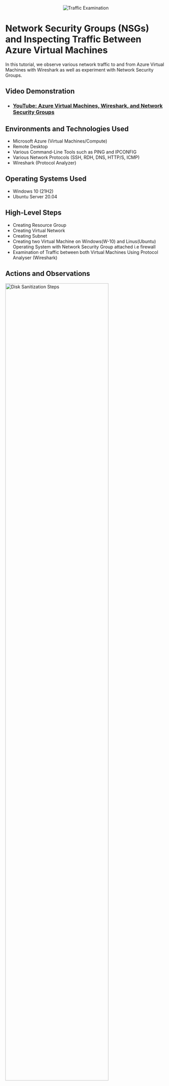<p align="center">
<img src="https://i.imgur.com/Ua7udoS.png" alt="Traffic Examination"/>
</p>

<h1>Network Security Groups (NSGs) and Inspecting Traffic Between Azure Virtual Machines</h1>
In this tutorial, we observe various network traffic to and from Azure Virtual Machines with Wireshark as well as experiment with Network Security Groups. <br />


<h2>Video Demonstration</h2>

- ### [YouTube: Azure Virtual Machines, Wireshark, and Network Security Groups](https://www.youtube.com)

<h2>Environments and Technologies Used</h2>

- Microsoft Azure (Virtual Machines/Compute)
- Remote Desktop
- Various Command-Line Tools such as PING and IPCONFIG
- Various Network Protocols (SSH, RDH, DNS, HTTP/S, ICMP)
- Wireshark (Protocol Analyzer)

<h2>Operating Systems Used</h2>

- Windows 10 (21H2)
- Ubuntu Server 20.04

<h2>High-Level Steps</h2>

- Creating Resource Group
- Creating Virtual Network
- Creating Subnet
- Creating two Virtual Machine on Windows(W-10) and Linus(Ubuntu) Operating System with Network Security Group attached i.e firewall
- Examination of Traffic between both Virtual Machines Using Protocol Analyser (Wireshark)

<h2>Actions and Observations</h2>

<p>
<img src="https://i.imgur.com/yTmMG7q.png" height="80%" width="80%" alt="Disk Sanitization Steps"/>
</p>
<p>
A resource group named RG-LAB was created using UK South as its location as shown above. The next step involves creating VM1, this is because in azure when a virtual machine is created then, virtual network and subnet wiould be created automatically.
</p>
<br />

<p>
<img src="https://i.imgur.com/BVCgvaq.png" height="80%" width="80%" alt="Disk Sanitization Steps"/>
<img src="https://i.imgur.com/0kXjAOg.png" height="80%" width="80%" alt="Disk Sanitization Steps"/>
</p>
<p>
The above figure shows the steps used in creating VM1 notably, when creating VM1, it is advisable to have all the virtual network on one region. Meaning, if UK South is to be selected in VM1 UK South should also be selected when creating VM2. Also, the second figure shows how virtual network and subnet were created automatically when a virtual machine was created as well as public IP addresses. The subnet address(private IP) shown on image2 would be used in commmunicating between both VM1 nad VM2. While the public IP address is for communication between VM1 and general public.
</p>
<br />

<p>
<img src="https://i.imgur.com/RGvp0Dl.png" height="80%" width="80%" alt="Disk Sanitization Steps"/>
</p>
<p>
Several resources were created after complete deployment of VM1 as shown above. Resources such as virtual network, public IP, Network Security Group(FIREWALL), and NIC i.e Network Interface Card which is used as an adaptor that is stationed in the cloud were all created on VM1 automatically.
</p>
<br />

<p>
<img src="https://i.imgur.com/DcAXddx.png" height="80%" width="80%" alt="Disk Sanitization Steps"/>
</p>
<p>
VM2 above follows same pattern as VM1 except that VM2 uses linus computer Ubuntu to be precise, the virtual network of both VM1 and VM2 were same as well as subnet.
</p>
<br />

<p>
<img src="https://i.imgur.com/RSBCuO6.png" height="80%" width="80%" alt="Disk Sanitization Steps"/>
</p>
<p>
Both VM1 and VM2 has been successfully created and deployed. A network watcher resource was then used to display network topology for both virtual machines as shown above. However, in some cases an error may occur displaying no network watcher found. In such case, the network watcher resource must then be moved into the virtual machine resource group that was created.
</p>
<br />

<p>
<img src="https://i.imgur.com/8vrEquX.png" height="80%" width="80%" alt="Disk Sanitization Steps"/>
<img src="https://i.imgur.com/6ySZBv3.png" height="80%" width="80%" alt="Disk Sanitization Steps"/>
</p>
<p>
The above figure shows what has been created. This includes two VMs with network security and public IP on both VM which was then attached to two seperate cloud adaptor (NIC). Both adaptors where jointly attached to a subnet and the subnet was then attached to a virtual network.
</p>
<br />

<p>
<img src="https://i.imgur.com/Vz6qAQh.png" height="80%" width="80%" alt="Disk Sanitization Steps"/>
<img src="https://i.imgur.com/gGn2QYK.png" height="80%" width="80%" alt="Disk Sanitization Steps"/>
</p>
<p>
The final stage of this lab is observing traffic between both VMs using a protocol analyser such as 'wireshark'. Also, several commands line tools such as ping and ipconfig were used to send traffic between VM1 and VM2 (Using both private IP address 10.0.0.4 and 10.0.0.5 respectively). First, wireshark was downloaded on VM1 then the ethernet adapter was clicked along with the blue start icon at the far left end tab. This then start capturing packets and receiving live traffic on VM1 as shown above. In other to filter the above traffic on VM1 network from spamming an internet protocol called ICMP (Internet Control Messaging Protocol) was then used.
</p>
<br />

<p>
<img src="https://i.imgur.com/sz2Xsfs.png" height="80%" width="80%" alt="Disk Sanitization Steps"/>
<img src="https://i.imgur.com/b1MlIIX.png" height="80%" width="80%" alt="Disk Sanitization Steps"/>
</p>
<p>
From the above figure, ICMP was used to help filttered the traffic. As soon as ICMP was used, the spamming stopped as shown above. Notably, ICMP is a protocol used in pinging users. PING is a command line control that is used to test connectivity of host on same network using its private IP address. Meaning, to test the connectivity of VM2 on VM1 virtual network (NOTE: Both vm1 and vm2 are on same network), the private IP address of VM2 was used as shown using the following command such as PING 10.0.0.5
</p>
<br />

<p>
<img src="https://i.imgur.com/rPvtCVv.png" height="80%" width="80%" alt="Disk Sanitization Steps"/>
</p>
<p>
Using powershell on VM1 as shown above, VM1 pings VM2 using its private IP address, which then established communication between both VMs. From the result above, 4 packets was sent from VM2 to VM1 after the pinging and 4 packets was received by VM1 with 0 loss. ALso, in analysing the wireshaerk result after pinging, the results shows the source (10.0.0.4) and destination (10.0.0.5) as well as the protocol used (ICMP) by VM1 to send a reuest to VM1. Then, line2 shows VM2 response using its privatea IP as shown above this process then repeat itself four times making the number of packets sent = 4.
</p>
<br />

<p>
<img src="https://i.imgur.com/oKYcIOW.png" height="80%" width="80%" alt="Disk Sanitization Steps"/>
</p>
<p>
The figure above shows how a perpetual ping was innitiated from VM1 to VM2 meaning, a non stop pinging using ICMP protocol.
</p>
<br />

<p>
<img src="https://i.imgur.com/KL4f47l.png" height="80%" width="80%" alt="Disk Sanitization Steps"/>
<img src="https://i.imgur.com/Vi2NFAz.png" height="80%" width="80%" alt="Disk Sanitization Steps"/>
</p>
<p>
ICMP protocol has been denied on VM2 firewall to prevent VM1 from pinging it even though they both are on same network. The above figure shows the steps used to disabled ICMP traffic coming through this is because ping uses ICMP protocol. In doing that, "network security group" was entered on search tab or one could also do it on VM2, then "inbound security rules" was clicked to show all the security rules on VM2. From the rules above, it shows TCP protocols is set to be allowed meaning, any traffics coming to port 22 which is the port number for TCP protocol wont be deny. 
</p>
<br />

<img src="https://i.imgur.com/5p96Ok1.png" height="80%" width="80%" alt="Disk Sanitization Steps"/>
</p>
<p>
Furthermore, in setting-up ICMP security rules the add button was clicked, then a pop-up box appears that was used to input the necessary rules as shown. Notable, ICMP was set as ALLOW prior to this rule and every other rules such as source, destination and service stay same except checking ICMP and changing action from allow to deny as shown above.
</p>
<br />

<p>
<img src="https://i.imgur.com/lPR4bGs.png" height="80%" width="80%" alt="Disk Sanitization Steps"/>
<img src="https://i.imgur.com/onS3MsP.png" height="80%" width="80%" alt="Disk Sanitization Steps"/>
<img src="https://i.imgur.com/Rtv9AHD.png" height="80%" width="80%" alt="Disk Sanitization Steps"/>
</p>
<p>
After setting up the rules, traffics started showing timeout meaning, VM2 firewall is blocking every traffic coming from VM1. Also, wireshark reports as shown above only shows REQUEST with no reply from VM2 this is because VM2 network security group is blocking all the request from VM1 hence, VM2 is not receiving any packet sent by VM1. Again, to allow ICMP one could re-visit azure portal NSG and select VM2 and click on ICMP then switch from DENY to ALLOW as shown above. This is will then allow VM2 NSG to then allow ICMP traffic coming through.
</p>
<br />

<p>
<img src="https://i.imgur.com/m9rBfkS.png" height="80%" width="80%" alt="Disk Sanitization Steps"/>
<img src="https://i.imgur.com/bXHhGIl.png" height="80%" width="80%" alt="Disk Sanitization Steps"/>
<img src="https://i.imgur.com/g9LYbW8.png" height="80%" width="80%" alt="Disk Sanitization Steps"/>
</p>
<p>
The above figure uses SSH traffic in replacing RDC. Meaning, instead of using ICMP to gain access to VM2, ssh was used instead to connect to VM2 command line as shown above. In establishing ssh connection, ssh was entered in powershell followed by username of vm2 linus computer (abraham) @10.0.0.5 which is the private IP address of VM2 as shown above. A connection was established to VM2 via ssh as shown in figure2. Notably, becaiuse VM2 is a linus computer it requires linus command line for communication. Also, whenever a command is entered on vm2 commandline wireshark automatically spam traffics. command such as id, uname -a, pwd directory, and ls -lasth and so on. Exit was then used to closed secure shell connection to return back to remote desktop connection.
</p>
<br />

<p>
<img src="https://i.imgur.com/GsvqTsG.png" height="80%" width="80%" alt="Disk Sanitization Steps"/>
</p>
<p>
DHCP helps to reassign IP address to a host computer as shown above. As soon as DHCP is entered on wireshark, traffic begins to spam and the IP address of VM1 was re-issued.
</p>
<br />

<p>
<img src="https://i.imgur.com/UDF0fmT.png" height="80%" width="80%" alt="Disk Sanitization Steps"/>
</p>
<p>
DNS stands for domain name server. Computer uses numbers to memorize each domain name that human tries to visit. For example, when a user search yahoo.com the DNS server will search for the IP address of yahoo.com before fetching out all the data on yahoo.com to the user. The above diagram is used to illustrate the stages in that process.
</p>
<br />
